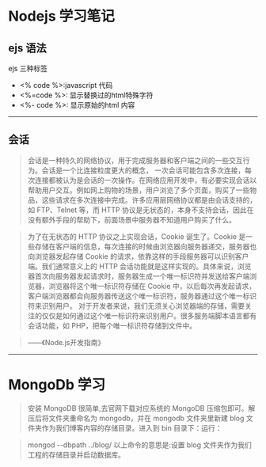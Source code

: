 # Nodejs 学习笔记

## ejs 语法

ejs 三种标签

* <% code %>:javascript 代码
* <%=code %>: 显示替换过的html特殊字符
* <%- code %>: 显示原始的html 内容

***

## 会话

> 会话是一种持久的网络协议，用于完成服务器和客户端之间的一些交互行为。会话是一个比连接粒度更大的概念， 一次会话可能包含多次连接，每次连接都被认为是会话的一次操作。在网络应用开发中，有必要实现会话以帮助用户交互。例如网上购物的场景，用户浏览了多个页面，购买了一些物品，这些请求在多次连接中完成。许多应用层网络协议都是由会话支持的，如 FTP、Telnet 等，而 HTTP 协议是无状态的，本身不支持会话，因此在没有额外手段的帮助下，前面场景中服务器不知道用户购买了什么。

> 为了在无状态的 HTTP 协议之上实现会话，Cookie 诞生了。Cookie 是一些存储在客户端的信息，每次连接的时候由浏览器向服务器递交，服务器也向浏览器发起存储 Cookie 的请求，依靠这样的手段服务器可以识别客户端。我们通常意义上的 HTTP 会话功能就是这样实现的。具体来说，浏览器首次向服务器发起请求时，服务器生成一个唯一标识符并发送给客户端浏览器，浏览器将这个唯一标识符存储在 Cookie 中，以后每次再发起请求，客户端浏览器都会向服务器传送这个唯一标识符，服务器通过这个唯一标识符来识别用户。 对于开发者来说，我们无须关心浏览器端的存储，需要关注的仅仅是如何通过这个唯一标识符来识别用户。很多服务端脚本语言都有会话功能，如 PHP，把每个唯一标识符存储到文件中。

>——《Node.js开发指南》

***

# MongoDb 学习

> 安装 MongoDB 很简单,去官网下载对应系统的 MongoDB 压缩包即可。解压后将文件夹重命名为 mongodb，并在 mongodb 文件夹里新建 blog 文件夹作为我们博客内容的存储目录。进入到 bin 目录下：运行：

> mongod --dbpath ../blog/
以上命令的意思是:设置 blog 文件夹作为我们工程的存储目录并启动数据库。



